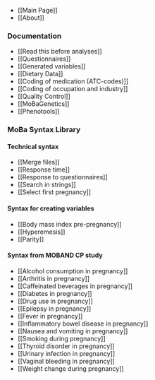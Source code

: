 * [[Main Page]]
* [[About]]

### Documentation
* [[Read this before analyses]]
* [[Questionnaires]]
* [[Generated variables]]
* [[Dietary Data]]
* [[Coding of medication (ATC-codes)]]
* [[Coding of occupation and industry]]
* [[Quality Control]]
* [[MoBaGenetics]]
* [[Phenotools]]

### MoBa Syntax Library

#### Technical syntax
* [[Merge files]]
* [[Response time]]
* [[Response to questionnaires]]
* [[Search in strings]]
* [[Select first pregnancy]]

#### Syntax for creating variables
* [[Body mass index pre-pregnancy]]
* [[Hyperemesis]]
* [[Parity]]

#### Syntax from MOBAND CP study
* [[Alcohol consumption in pregnancy]]
* [[Arthritis in pregnancy]]
* [[Caffeinated beverages in pregnancy]]
* [[Diabetes in pregnancy]]
* [[Drug use in pregnancy]]
* [[Epilepsy in pregnancy]]
* [[Fever in pregnancy]]
* [[Inflammatory bowel disease in pregnancy]]
* [[Nausea and vomiting in pregnancy]]
* [[Smoking during pregnancy]]
* [[Thyroid disorder in pregnancy]]
* [[Urinary infection in pregnancy]]
* [[Vaginal bleeding in pregnancy]]
* [[Weight change during pregnancy]]



